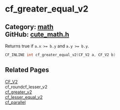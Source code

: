 [](../header.md ':include')

# cf_greater_equal_v2

Category: [math](/api_reference?id=math)  
GitHub: [cute_math.h](https://github.com/RandyGaul/cute_framework/blob/master/include/cute_math.h)  
---

Returns true if `a.x >= b.y` and `a.y >= b.y`.

```cpp
CF_INLINE int cf_greater_equal_v2(CF_V2 a, CF_V2 b)
```

## Related Pages

[CF_V2](/math/cf_v2.md)  
cf_roundcf_lesser_v2  
[cf_greater_v2](/math/cf_greater_v2.md)  
[cf_lesser_equal_v2](/math/cf_lesser_equal_v2.md)  
[cf_parallel](/math/cf_parallel.md)  
